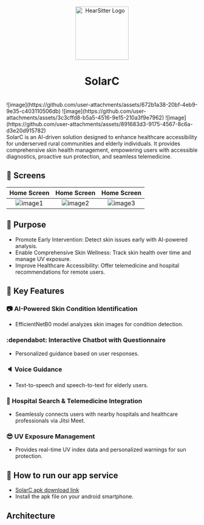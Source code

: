 <br>

<p align="center">
<img src="https://github.com/user-attachments/assets/834d2ff8-d92b-4953-bc7d-82360bf1353b"  width="140px" alt="HearSitter Logo" />
</p>

<h1 align="center">SolarC</h1>

<br>
![image](https://github.com/user-attachments/assets/672b1a38-20bf-4eb9-9e35-c403110506db)
![image](https://github.com/user-attachments/assets/3c3cffd8-b5a5-4516-9e15-210a3f9e7962)
![image](https://github.com/user-attachments/assets/891683d3-9175-4567-8c6a-d3e20d915782)


<br>
SolarC is an AI-driven solution designed to enhance healthcare accessibility for underserved rural communities and elderly individuals. It provides comprehensive skin health management, empowering users with accessible diagnostics, proactive sun protection, and seamless telemedicine.

## 📱 Screens
| Home Screen | Home Screen | Home Screen |
|:------------:|:-----------:|:-----------:|
| ![image1](https://github.com/user-attachments/assets/672b1a38-20bf-4eb9-9e35-c403110506db) | ![image2](https://github.com/user-attachments/assets/3c3cffd8-b5a5-4516-9e15-210a3f9e7962) | ![image3](https://github.com/user-attachments/assets/891683d3-9175-4567-8c6a-d3e20d915782) |


## 🌻 Purpose
- Promote Early Intervention: Detect skin issues early with AI-powered analysis.
- Enable Comprehensive Skin Wellness: Track skin health over time and manage UV exposure.
- Improve Healthcare Accessibility: Offer telemedicine and hospital recommendations for remote users.

  
## 🔑 Key Features
### 📷 AI-Powered Skin Condition Identification
- EfficientNetB0 model analyzes skin images for condition detection.
### :dependabot: Interactive Chatbot with Questionnaire
- Personalized guidance based on user responses.
### 🔈 Voice Guidance
- Text-to-speech and speech-to-text for elderly users.
### 🏥 Hospital Search & Telemedicine Integration
- Seamlessly connects users with nearby hospitals and healthcare professionals via Jitsi Meet.
### 😎 UV Exposure Management
- Provides real-time UV index data and personalized warnings for sun protection.

## 📱 How to run our app service
- [SolarC apk download link](https://drive.google.com/drive/u/0/folders/1OdnLlDRYL2huVHvX8ez1tTuez7Xa7YSX)
- Install the apk file on your android smartphone.

## Architecture
